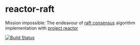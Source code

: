 # reactor-raft

Mission impossible: The endeavour of [raft consensus](https://raft.github.io/raft.pdf) algorithm implementation with [project reactor](https://projectreactor.io)

[![Build Status](https://travis-ci.com/Alex-Diez/reactor-raft.svg?branch=master)](https://travis-ci.com/Alex-Diez/reactor-raft)

